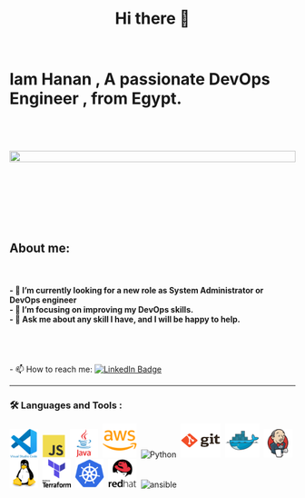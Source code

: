 <h1 align=center> Hi there 👋<h1>
<br>
 Iam Hanan , A passionate DevOps Engineer , from Egypt.
<br>
<br>
<br>
 <div align="center">
  <img src="https://repository-images.githubusercontent.com/462900780/0a10af70-6cbf-46df-9071-0ff586a3b1d6" width="100%" height="50%"/>
</div>
<br>
<br>

 <br>
 <h2>
About me: </h2>
  
  
 <h4>
<br>
  <br>
  - 🌱 I’m currently looking for a new role as System Administrator or DevOps engineer<br>
- 👯 I’m focusing on improving my DevOps skills. <br>
 - 💬 Ask me about any skill I have, and I will be happy to help.
 

  </h4>
<br>
<br>
<br>
  

 <div id="badges">
  - 📫 How to reach me: <a href="www.linkedin.com/in/hanan-mansour-abdelghafar/">
    <img src="https://raw.githubusercontent.com/rahuldkjain/github-profile-readme-generator/master/src/images/icons/Social/linked-in-alt.svg" alt="LinkedIn Badge" height="20" width="40"/>
  </a>
   
</div>

 ---

### :hammer_and_wrench: Languages and Tools :

<div>
 <img src="https://github.com/devicons/devicon/blob/master/icons/vscode/vscode-original-wordmark.svg" title="vs" alt="vs" width="50" height="50"/>&nbsp;
  <img src="https://github.com/devicons/devicon/blob/master/icons/javascript/javascript-original.svg" title="JavaScript" alt="JavaScript" width="40" height="40"/>&nbsp;
 <img src="https://github.com/devicons/devicon/blob/master/icons/java/java-original-wordmark.svg" title="Java" alt="Java" width="50" height="50"/>&nbsp;
  <img src="https://github.com/devicons/devicon/blob/master/icons/amazonwebservices/amazonwebservices-plain-wordmark.svg" title="AWS" alt="AWS" width="60" height="60"/>&nbsp;
  <img src="https://upload.wikimedia.org/wikipedia/commons/thumb/c/c3/Python-logo-notext.svg/1200px-Python-logo-notext.svg.png" title="Python" alt="Python" width="40" height="40"/>&nbsp;
  <img src="https://github.com/devicons/devicon/blob/master/icons/git/git-original-wordmark.svg" title="Git" alt="Git" width="70" height="60"/>&nbsp;
  <img src="https://github.com/devicons/devicon/blob/master/icons/docker/docker-original.svg" title="Docker" alt="docker" width="60" height="60"/>&nbsp;
  <img src="https://github.com/devicons/devicon/blob/master/icons/jenkins/jenkins-original.svg" title="jenkins" alt="jenkins" width="50" height="50"/>&nbsp;
  <img src="https://github.com/devicons/devicon/blob/master/icons/linux/linux-original.svg" title="linux" alt="linux" width="50" height="50"/>&nbsp;
   <img src="https://github.com/devicons/devicon/blob/master/icons/terraform/terraform-original-wordmark.svg" title="terraform" alt="terraform" width="50" height="50"/>&nbsp;
   <img src="https://github.com/devicons/devicon/blob/master/icons/kubernetes/kubernetes-plain.svg" title="kubernetes" alt="kubernetes" width="50" height="50"/>&nbsp;
   <img src="https://github.com/devicons/devicon/blob/master/icons/redhat/redhat-original-wordmark.svg" title="redhat" alt="redhat" width="50" height="50"/>&nbsp;
   <img src="https://cms-assets.tutsplus.com/uploads/users/1199/posts/25940/preview_image/ansible.png" title="ansible" alt="ansible" width="60" height="50"/>&nbsp;
</div>


